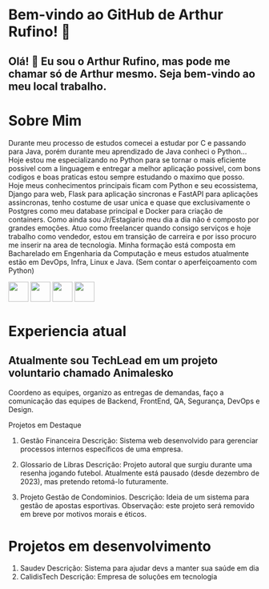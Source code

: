           
# Bem-vindo ao GitHub de Arthur Rufino! 🚀
## Olá! 👋 Eu sou o Arthur Rufino, mas pode me chamar só de Arthur mesmo. Seja bem-vindo ao meu local trabalho.

# Sobre Mim
Durante meu processo de estudos comecei a estudar por C e passando para Java, porém durante meu aprendizado de Java conheci o Python... Hoje estou me especializando no Python para se tornar o mais eficiente possivel com a linguagem e entregar a melhor aplicação possivel, com bons codigos e boas praticas estou sempre estudando o maximo que posso.
Hoje meus conhecimentos principais ficam com Python e seu ecossistema, Django para web, Flask para aplicação sincronas e FastAPI para aplicações assincronas, tenho costume de usar unica e quase que exclusivamente o Postgres como meu database principal e Docker para criação de containers. Como ainda sou Jr/Estagiario meu dia a dia não é composto por grandes emoções. Atuo como freelancer quando consigo serviços e hoje trabalho como vendedor, estou em transição de carreira e por isso procuro me inserir na area de tecnologia. 
Minha formação está composta em Bacharelado em Engenharia da Computação e meus estudos atualmente estão em DevOps, Infra, Linux e Java. (Sem contar o aperfeiçoamento com Python)

          
<img src="https://cdn.jsdelivr.net/gh/devicons/devicon@latest/icons/python/python-original.svg"  width="40" height="40"/> <img src="https://cdn.jsdelivr.net/gh/devicons/devicon@latest/icons/archlinux/archlinux-original.svg" width="40" height="40"/> <img src="https://cdn.jsdelivr.net/gh/devicons/devicon@latest/icons/java/java-original-wordmark.svg" width="40" height="40"/> <img src="https://cdn.jsdelivr.net/gh/devicons/devicon@latest/icons/docker/docker-original.svg" width="40" height="40"/>
          
          

# Experiencia atual
## Atualmente sou TechLead em um projeto voluntario chamado Animalesko
Coordeno as equipes, organizo as entregas de demandas, faço a comunicação das equipes de Backend, FrontEnd, QA, Segurança, DevOps e Design.


Projetos em Destaque
1. Gestão Financeira
Descrição: Sistema web desenvolvido para gerenciar processos internos específicos de uma empresa.

2. Glossario de Libras
Descrição: Projeto autoral que surgiu durante uma resenha jogando futebol. Atualmente está pausado (desde dezembro de 2023), mas pretendo retomá-lo futuramente.

3. Projeto Gestão de Condominios.
Descrição: Ideia de um sistema para gestão de apostas esportivas. Observação: este projeto será removido em breve por motivos morais e éticos.

# Projetos em desenvolvimento
1. Saudev
   Descrição: Sistema para ajudar devs a manter sua saúde em dia
2. CalidisTech
   Descrição: Empresa de soluções em tecnologia

